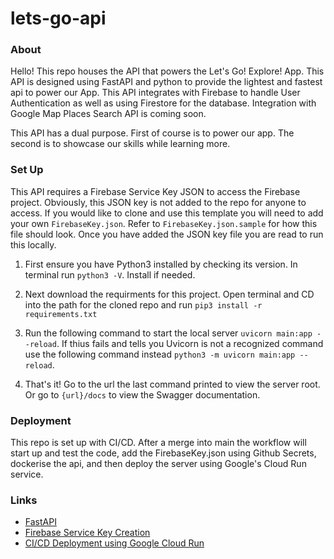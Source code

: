 # lets-go-api

### About
Hello! This repo houses the API that powers the Let's Go! Explore! App. This API is designed using FastAPI and python to provide the lightest and fastest api to power our App.
This API integrates with Firebase to handle User Authentication as well as using Firestore for the database. 
Integration with Google Map Places Search API is coming soon. 

This API has a dual purpose. First of course is to power our app. The second is to showcase our skills while learning more. 

### Set Up
This API requires a Firebase Service Key JSON to access the Firebase project. Obviously, this JSON key is not added to the repo for anyone to access. If you would like to clone and use this template you will need to add your own `FirebaseKey.json`. Refer to `FirebaseKey.json.sample` for how this file should look. Once you have added the JSON key file you are read to run this locally.

1. First ensure you have Python3 installed by checking its version. In terminal run `python3 -V`. Install if needed. 

2. Next download the requirments for this project. Open terminal and CD into the path for the cloned repo and run `pip3 install -r requirements.txt`
3. Run the following command to start the local server `uvicorn main:app --reload`. If thius fails and tells you Uvicorn is not a recognized command use the following command instead `python3 -m uvicorn main:app --reload`.

4. That's it! Go to the url the last command printed to view the server root. Or go to `{url}/docs` to view the Swagger documentation.

### Deployment 
This repo is set up with CI/CD. After a merge into main the workflow will start up and test the code, add the FirebaseKey.json using Github Secrets, dockerise the api, and then deploy the server using Google's Cloud Run service. 

### Links 
+ [FastAPI](https://fastapi.tiangolo.com/tutorial/first-steps/)
+ [Firebase Service Key Creation](https://firebase.google.com/docs/admin/setup#:~:text=To%20authenticate%20a%20service%20account,confirm%20by%20clicking%20Generate%20Key.)
+ [CI/CD Deployment using Google Cloud Run](https://cloud.google.com/community/tutorials/cicd-cloud-run-github-actions)
